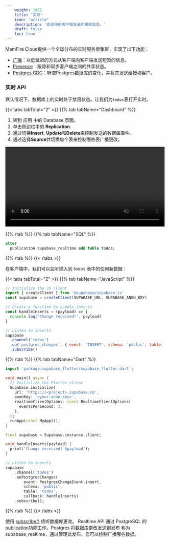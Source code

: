 ```yaml
---
    weight: 1801
    title: "实时"
    icon: "article"
    description: '向连接的客户端发送和接收消息。'
    draft: false
    toc: true
---
```


MemFire Cloud提供一个全球分布的实时服务器集群，实现了以下功能：

- [广播](#broadcast)：以低延迟的方式从客户端向客户端发送短暂的信息。
- [Presence](#presence)：跟踪和同步客户端之间的共享状态。
- [Postgres CDC](#postgres-cdc)：听取Postgres数据库的变化，并将其发送给授权客户。


### 实时 API

默认情况下，数据库上的实时处于禁用状态。让我们为`todos`表打开实时。

{{< tabs tabTotal="2" >}}
{{% tab tabName="Dashboard" %}}

1.  转到 应用 中的 Database 页面。
2.  单击侧边栏中的 **Replication**.
3. 通过切换**Insert**, **Update**和**Delete**来控制发送的数据库事件。 
4.  通过选择**Source**并切换每个表来控制哪些表广播更改。

<video width="99%" muted playsInline controls={true}>
  <source
    src="https://xguihxuzqibwxjnimxev.supabase.co/storage/v1/object/public/videos/docs/api/api-realtime.mp4"
    type="video/mp4"
  />
</video>

 {{% /tab %}}
 {{% tab tabName="SQL" %}}

```sql
alter
  publication supabase_realtime add table todos;
```

 {{% /tab %}}
{{< /tabs >}}

在客户端中，我们可以监听插入到 todos 表中的任何新数据：

{{< tabs tabTotal="2" >}}
 {{% tab tabName="JavaScript" %}}

```js
// Initialize the JS client
import { createClient } from '@supabase/supabase-js'
const supabase = createClient(SUPABASE_URL, SUPABASE_ANON_KEY)

// Create a function to handle inserts
const handleInserts = (payload) => {
  console.log('Change received!', payload)
}

// Listen to inserts
supabase
  .channel('todos')
  .on('postgres_changes', { event: 'INSERT', schema: 'public', table: 'todos' }, handleInserts)
  .subscribe()
```

{{% /tab %}}
 {{% tab tabName="Dart" %}}

```dart
import 'package:supabase_flutter/supabase_flutter.dart';

void main() async {
  // Initialize the Flutter client
  Supabase.initialize(
    url: 'https://<project>.supabase.co',
    anonKey: '<your-anon-key>',
    realtimeClientOptions: const RealtimeClientOptions(
      eventsPerSecond: 2,
    ),
  );
  runApp(const MyApp());
}

final supabase = Supabase.instance.client;

void handleInserts(payload) {
  print('Change received! $payload');
}

// Listen to inserts
supabase
    .channel('todos')
    .onPostgresChanges(
        event: PostgresChangeEvent.insert,
        schema: 'public',
        table: 'todos',
        callback: handleInserts)
    .subscribe();
```

{{% /tab %}}
{{< /tabs >}}

使用 [subscribe()](/docs/app/sdkdocs/javascript/realtime/subscribe) 侦听数据库更改。
Realtime API 通过 PostgreSQL 的[publication](/docs/app/database/setting/replication#publications)功能工作。Postgres 将数据库更改发送到发布
称为supabase_realtime，通过管理此发布，您可以控制广播哪些数据。




